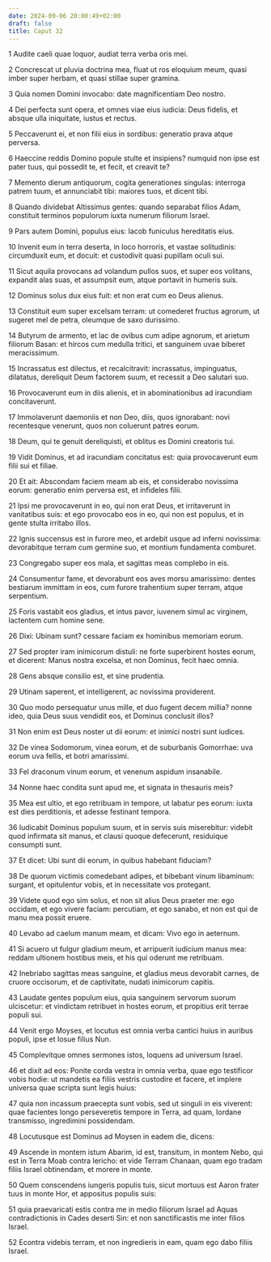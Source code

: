 ```yaml
---
date: 2024-09-06 20:00:49+02:00
draft: false
title: Caput 32
---
```





1 Audite caeli quae loquor, audiat terra verba oris mei.

2 Concrescat ut pluvia doctrina mea, fluat ut ros eloquium meum, quasi imber super herbam, et quasi stillae super gramina.

3 Quia nomen Domini invocabo: date magnificentiam Deo nostro.

4 Dei perfecta sunt opera, et omnes viae eius iudicia: Deus fidelis, et absque ulla iniquitate, iustus et rectus.

5 Peccaverunt ei, et non filii eius in sordibus: generatio prava atque perversa.

6 Haeccine reddis Domino popule stulte et insipiens? numquid non ipse est pater tuus, qui possedit te, et fecit, et creavit te?

7 Memento dierum antiquorum, cogita generationes singulas: interroga patrem tuum, et annunciabit tibi: maiores tuos, et dicent tibi.

8 Quando dividebat Altissimus gentes: quando separabat filios Adam, constituit terminos populorum iuxta numerum filiorum Israel.

9 Pars autem Domini, populus eius: Iacob funiculus hereditatis eius.

10 Invenit eum in terra deserta, in loco horroris, et vastae solitudinis: circumduxit eum, et docuit: et custodivit quasi pupillam oculi sui.

11 Sicut aquila provocans ad volandum pullos suos, et super eos volitans, expandit alas suas, et assumpsit eum, atque portavit in humeris suis.

12 Dominus solus dux eius fuit: et non erat cum eo Deus alienus.

13 Constituit eum super excelsam terram: ut comederet fructus agrorum, ut sugeret mel de petra, oleumque de saxo durissimo.

14 Butyrum de armento, et lac de ovibus cum adipe agnorum, et arietum filiorum Basan: et hircos cum medulla tritici, et sanguinem uvae biberet meracissimum.

15 Incrassatus est dilectus, et recalcitravit: incrassatus, impinguatus, dilatatus, dereliquit Deum factorem suum, et recessit a Deo salutari suo.

16 Provocaverunt eum in diis alienis, et in abominationibus ad iracundiam concitaverunt.

17 Immolaverunt daemoniis et non Deo, diis, quos ignorabant: novi recentesque venerunt, quos non coluerunt patres eorum.

18 Deum, qui te genuit dereliquisti, et oblitus es Domini creatoris tui.

19 Vidit Dominus, et ad iracundiam concitatus est: quia provocaverunt eum filii sui et filiae.

20 Et ait: Abscondam faciem meam ab eis, et considerabo novissima eorum: generatio enim perversa est, et infideles filii.

21 Ipsi me provocaverunt in eo, qui non erat Deus, et irritaverunt in vanitatibus suis: et ego provocabo eos in eo, qui non est populus, et in gente stulta irritabo illos.

22 Ignis succensus est in furore meo, et ardebit usque ad inferni novissima: devorabitque terram cum germine suo, et montium fundamenta comburet.

23 Congregabo super eos mala, et sagittas meas complebo in eis.

24 Consumentur fame, et devorabunt eos aves morsu amarissimo: dentes bestiarum immittam in eos, cum furore trahentium super terram, atque serpentium.

25 Foris vastabit eos gladius, et intus pavor, iuvenem simul ac virginem, lactentem cum homine sene.

26 Dixi: Ubinam sunt? cessare faciam ex hominibus memoriam eorum.

27 Sed propter iram inimicorum distuli: ne forte superbirent hostes eorum, et dicerent: Manus nostra excelsa, et non Dominus, fecit haec omnia.

28 Gens absque consilio est, et sine prudentia.

29 Utinam saperent, et intelligerent, ac novissima providerent.

30 Quo modo persequatur unus mille, et duo fugent decem millia? nonne ideo, quia Deus suus vendidit eos, et Dominus conclusit illos?

31 Non enim est Deus noster ut dii eorum: et inimici nostri sunt iudices.

32 De vinea Sodomorum, vinea eorum, et de suburbanis Gomorrhae: uva eorum uva fellis, et botri amarissimi.

33 Fel draconum vinum eorum, et venenum aspidum insanabile.

34 Nonne haec condita sunt apud me, et signata in thesauris meis?

35 Mea est ultio, et ego retribuam in tempore, ut labatur pes eorum: iuxta est dies perditionis, et adesse festinant tempora.

36 Iudicabit Dominus populum suum, et in servis suis miserebitur: videbit quod infirmata sit manus, et clausi quoque defecerunt, residuique consumpti sunt.

37 Et dicet: Ubi sunt dii eorum, in quibus habebant fiduciam?

38 De quorum victimis comedebant adipes, et bibebant vinum libaminum: surgant, et opitulentur vobis, et in necessitate vos protegant.

39 Videte quod ego sim solus, et non sit alius Deus praeter me: ego occidam, et ego vivere faciam: percutiam, et ego sanabo, et non est qui de manu mea possit eruere.

40 Levabo ad caelum manum meam, et dicam: Vivo ego in aeternum.

41 Si acuero ut fulgur gladium meum, et arripuerit iudicium manus mea: reddam ultionem hostibus meis, et his qui oderunt me retribuam.

42 Inebriabo sagittas meas sanguine, et gladius meus devorabit carnes, de cruore occisorum, et de captivitate, nudati inimicorum capitis.

43 Laudate gentes populum eius, quia sanguinem servorum suorum ulciscetur: et vindictam retribuet in hostes eorum, et propitius erit terrae populi sui.

44 Venit ergo Moyses, et locutus est omnia verba cantici huius in auribus populi, ipse et Iosue filius Nun.

45 Complevitque omnes sermones istos, loquens ad universum Israel.

46 et dixit ad eos: Ponite corda vestra in omnia verba, quae ego testificor vobis hodie: ut mandetis ea filiis vestris custodire et facere, et implere universa quae scripta sunt legis huius:

47 quia non incassum praecepta sunt vobis, sed ut singuli in eis viverent: quae facientes longo perseveretis tempore in Terra, ad quam, Iordane transmisso, ingredimini possidendam.

48 Locutusque est Dominus ad Moysen in eadem die, dicens:

49 Ascende in montem istum Abarim, id est, transitum, in montem Nebo, qui est in Terra Moab contra Iericho: et vide Terram Chanaan, quam ego tradam filiis Israel obtinendam, et morere in monte.

50 Quem conscendens iungeris populis tuis, sicut mortuus est Aaron frater tuus in monte Hor, et appositus populis suis:

51 quia praevaricati estis contra me in medio filiorum Israel ad Aquas contradictionis in Cades deserti Sin: et non sanctificastis me inter filios Israel.

52 Econtra videbis terram, et non ingredieris in eam, quam ego dabo filiis Israel.

